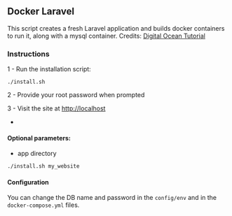 ## Docker Laravel

This script creates a fresh Laravel application and builds docker containers to run it, along with a mysql container. Credits: [Digital Ocean Tutorial](https://www.digitalocean.com/community/tutorials/how-to-set-up-laravel-nginx-and-mysql-with-docker-compose)

### Instructions

1 - Run the installation script:

```
./install.sh
```
2 - Provide your root password when prompted

3 - Visit the site at [http://localhost](http://localhost)

-

#### Optional parameters:

 - app directory

```bash
./install.sh my_website
```


#### Configuration

You can change the DB name and password in the `config/env` and in the `docker-compose.yml` files.


